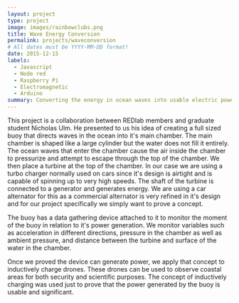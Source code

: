 ```yaml
---
layout: project
type: project
image: images/rainbowclubs.png
title: Wave Energy Conversion
permalink: projects/waveconversion
# All dates must be YYYY-MM-DD format!
date: 2015-12-15
labels:
  - Javascript
  - Node red
  - Raspberry Pi
  - Electromagnetic
  - Arduino
summary: Converting the energy in ocean waves into usable electric power that can be used to charge drones.
---
```

This project is a collaboration between REDlab members and graduate student Nicholas Ulm.  He presented to us his idea of creating a full sized buoy that directs waves in the ocean into it's main chamber.  The main chamber is shaped like a large cylinder but the water does not fill it entirely.  The ocean waves that enter the chamber cause the air inside the chamber to pressurize and attempt to escape through the top of the chamber.  We then place a turbine at the top of the chamber.  In our case we are using a turbo charger normally used on cars since it's design is airtight and is capable of spinning up to very high speeds.  The shaft of the turbine is connected to a generator and generates energy.  We are using a car alternator for this as a commercial alternator is very refined in it's design and for our project specifically we simply want to prove a concept.

The buoy has a data gathering device attached to it to monitor the moment of the buoy in relation to it's power generation.  We monitor variables such as acceleration in different directions, pressure in the chamber as well as ambient pressure, and distance between the turbine and surface of the water in the chamber.

Once we proved the device can generate power, we apply that concept to inductively charge drones.  These drones can be used to observe coastal areas for both security and scientific purposes.  The concept of inductively charging was used just to prove that the power generated by the buoy is usable and significant.
